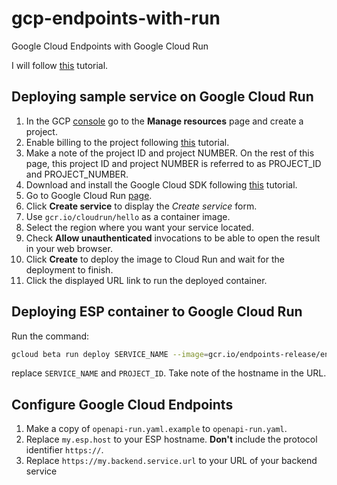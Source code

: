 # gcp-endpoints-with-run
Google Cloud Endpoints with Google Cloud Run

I will follow [this](https://cloud.google.com/endpoints/docs/openapi/get-started-cloud-run) tutorial.

## Deploying sample service on Google Cloud Run

1. In the GCP [console](https://console.cloud.google.com/) go to the **Manage resources** page and create a project.
2. Enable billing to the project following [this](https://cloud.google.com/billing/docs/how-to/modify-project) tutorial.
3. Make a note of the project ID and project NUMBER. On the rest of this page, this project ID and project NUMBER is referred to as PROJECT_ID and PROJECT_NUMBER.
4. Download and install the Google Cloud SDK following [this](https://cloud.google.com/sdk/docs/quickstarts) tutorial.
5. Go to Google Cloud Run [page](https://console.cloud.google.com/run?enableapi=true).
6. Click **Create service** to display the _Create service_ form.
7. Use `gcr.io/cloudrun/hello` as a container image.
8. Select the region where you want your service located.
9. Check **Allow unauthenticated** invocations to be able to open the result in your web browser.
10. Click **Create** to deploy the image to Cloud Run and wait for the deployment to finish.
11. Click the displayed URL link to run the deployed container.

## Deploying ESP container to Google Cloud Run

Run the command:
```bash
gcloud beta run deploy SERVICE_NAME --image=gcr.io/endpoints-release/endpoints-runtime-serverless:1.30.0 --allow-unauthenticated --region=us-central1 --project=PROJECT_ID
```

replace `SERVICE_NAME` and `PROJECT_ID`. Take note of the hostname in the URL.

## Configure Google Cloud Endpoints

1. Make a copy of `openapi-run.yaml.example` to `openapi-run.yaml`.
2. Replace `my.esp.host` to your ESP hostname. **Don't** include the protocol identifier `https://`.
3. Replace `https://my.backend.service.url` to your URL of your backend service
